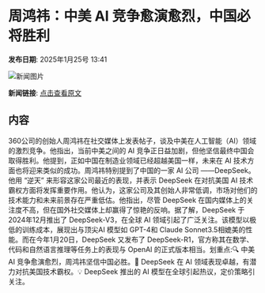 # 周鸿祎：中美 AI 竞争愈演愈烈，中国必将胜利

**发布日期**: 2025年1月25号 13:41

![新闻图片](https://pic.chinaz.com/picmap/thumb/202306131354265682_3.jpg)

**新闻链接**: [点击查看原文](https://www.aibase.com/zh/news/15021)

## 内容

360公司的创始人周鸿祎在社交媒体上发表帖子，谈及中美在人工智能（AI）领域的激烈竞争。他指出，当前中美之间的 AI 竞争正日益加剧，但他坚信最终中国会取得胜利。他提到，正如中国在制造业领域已经超越美国一样，未来在 AI 技术方面也将迎来类似的成功。周鸿祎特别提到了中国的一家 AI 公司 ——DeepSeek。他用 “逆天” 来形容这家公司最近的表现，并表示 DeepSeek 在对抗美国 AI 技术霸权方面将发挥重要作用。他认为，这家公司及其创始人非常低调，市场对他们的技术能力和未来前景存在严重低估。他指出，尽管 DeepSeek 在国内媒体上的关注度不高，但在国外社交媒体上却赢得了惊艳的反响。据了解，DeepSeek 于2024年12月推出了 DeepSeek-V3，在全球 AI 领域引起了广泛关注。该模型以极低的训练成本，展现出与顶尖AI 模型如 GPT-4和 Claude Sonnet3.5相媲美的性能。而在今年1月20日，DeepSeek 又发布了 DeepSeek-R1，官方称其在数学、代码和自然语言推理等任务上的表现与 OpenAI 的正式版本相当。划重点:🔍 中美 AI 竞争愈演愈烈，周鸿祎坚信中国必胜。🚀 DeepSeek 在 AI 领域表现卓越，有潜力对抗美国技术霸权。💡 DeepSeek 推出的 AI 模型在全球引起热议，定价策略引关注。
